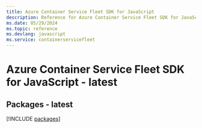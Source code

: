 ```yaml
---
title: Azure Container Service Fleet SDK for JavaScript
description: Reference for Azure Container Service Fleet SDK for JavaScript
ms.date: 05/29/2024
ms.topic: reference
ms.devlang: javascript
ms.service: containerservicefleet
---
```

# Azure Container Service Fleet SDK for JavaScript - latest
## Packages - latest
[!INCLUDE [packages](container-service-fleet-index.md)]